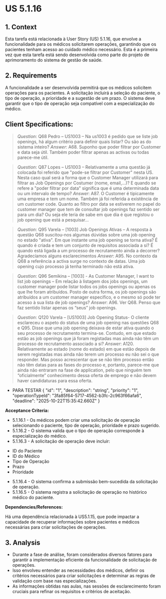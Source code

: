 ﻿# US 5.1.16

## 1. Context

Esta tarefa está relacionada à User Story (US) 5.1.16, que envolve a funcionalidade para os médicos solicitarem operações, 
garantindo que os pacientes tenham acesso ao cuidado médico necessário. 
Esta é a primeira vez que esta tarefa está sendo desenvolvida como parte do projeto de aprimoramento do sistema de gestão de saúde.

## 2. Requirements
A funcionalidade a ser desenvolvida permitirá que os médicos solicitem operações para os pacientes.
A solicitação incluirá a seleção do paciente, o tipo de operação, a prioridade e a sugestão de um prazo.
O sistema deve garantir que o tipo de operação seja compatível com a especialização do médico.

## Client Specifications:

> *Question*: Q68 Pedro – US1003 – Na us1003 é pedido que se liste job openings, há algum critério para definir quais
> listar? Ou são as do sistema inteiro?
> *Answer*: A68. Suponho que poder filtrar por Customer e data seja útil. Também poder filtrar apenas as activas ou
> todas parece-me útil.

> *Question*: Q87 Lopes – US1003 – Relativamente a uma questão já colocada foi referido que "pode-se filtrar por
> Customer" nesta US.
> Nesta caso qual será a forma que o Customer Manager utilizará para filtrar as Job Openings por Costumer (nome,
> email,...)?
> E quando se refere a "poder filtrar por data" significa que é uma determinada data ou um intervalo de tempo?
> *Answer*: A87. O Customer é tipicamente uma empresa e tem um nome. Também já foi referida a existência de um customer
> code.
> Quanto ao filtro por data se estiverem no papel do customer manager que tem de consultar job openings faz sentido ser
> para um dia? Ou seja ele teria de sabe em que dia é que registou o job opening que está a pesquisar…

> *Question*: Q95 Varela – [1003] Job Openings Ativas – A resposta à questão Q68 suscitou-nos algumas dúvidas sobre uma
> job opening no estado "ativa".
> Em que instante uma job opening se torna ativa? É quando é criada e tem um conjunto de requisitos associada a si? É
> quando está ligada a um processo de recrutamento ainda a decorrer?
> Agradecíamos alguns esclarecimentos
> *Answer*: A95. No contexto da Q68 a referência a activa surge no contexto de datas.
> Uma job opening cujo processo já tenha terminado não está ativa.

> *Question*: Q96 Semikina – [1003] - As Customer Manager, I want to list job openings – Em relação à listagem dos jobs
> openings,
> um customer manager pode listar todos os jobs openings ou apenas os que lhe foram atribuídos.
> Posto de outra forma, os job openings são atribuídos a um customer manager específico, e o mesmo só pode ter acesso à
> sua lista de job openings?
> *Answer*: A96. Ver Q68. Penso que faz sentido listar apenas os “seus” job openings.


> *Question*: Q120 Varela – [US1003] Job Opening Status- O cliente esclareceu o aspeto do status de uma job opening nas
> questões Q68 e Q95.
> Disse que uma job opening deixava de estar ativa quando o seu processo de recrutamento termina-se.
> Contudo, em que estado estão as job openings que já foram registadas mas ainda não têm um processo de recrutamento
> associado a si?
> *Answer*: A120. Relativamente ao estado (nome do estado) em que estão depois de serem registadas mas ainda não terem
> um processo eu não sei o que responder.
> Mas posso acrescentar que se não têm processo então não têm datas para as fases do processo e, portanto,
> parece-me que ainda não entraram na fase de application, pelo que ninguém tem “oficialmente” conhecimento dessa oferta
> de emprego e não devem haver candidaturas para essa oferta.

* PARA TESTAR
  {
  "id": "1",
  "description": "string",
  "priority": "1",
  "operationTypeId": "3fa85f64-5717-4562-b3fc-2c963f66afa6",
  "deadline": "2025-10-22T15:35:42.660Z"
  }









**Acceptance Criteria:**
* 5.1.16.1 -  Os médicos podem criar uma solicitação de operação selecionando o paciente, tipo de operação, prioridade e prazo sugerido.
* 5.1.16.2 -  O sistema valida que o tipo de operação corresponde à especialização do médico.
* 5.1.16.3 -  A solicitação de operação deve incluir:
- ID do Paciente
- ID do Médico
- Tipo de Operação
- Prazo
- Prioridade
* 5.1.16.4 - O sistema confirma a submissão bem-sucedida da solicitação de operação.
* 5.1.16.5 - O sistema registra a solicitação de operação no histórico médico do paciente.

**Dependencies/References:**

Há uma dependência relacionada à US5.1.15, que pode impactar a capacidade de recuperar informações sobre pacientes e
médicos necessárias para criar solicitações de operações.

## 3. Analysis

- Durante a fase de análise, foram considerados diversos fatores para garantir a implementação eficiente da funcionalidade de solicitação de operações. 
- Isso envolveu entender as necessidades dos médicos, definir os critérios necessários para criar solicitações e determinar as regras de validação com base nas especializações. 
- As informações obtidas nas aulas, nas sessões de esclarecimento foram cruciais para refinar os requisitos e critérios de aceitação.

